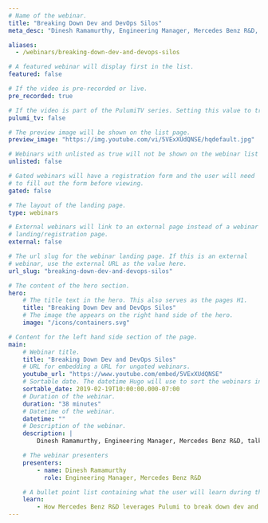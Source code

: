 ```yaml
---
# Name of the webinar.
title: "Breaking Down Dev and DevOps Silos"
meta_desc: "Dinesh Ramamurthy, Engineering Manager, Mercedes Benz R&D, talks about his team's experience with Pulumi."

aliases:
  - /webinars/breaking-down-dev-and-devops-silos

# A featured webinar will display first in the list.
featured: false

# If the video is pre-recorded or live.
pre_recorded: true

# If the video is part of the PulumiTV series. Setting this value to true will list the video in the "PulumiTV" section.
pulumi_tv: false

# The preview image will be shown on the list page.
preview_image: "https://img.youtube.com/vi/5VExXUdQNSE/hqdefault.jpg"

# Webinars with unlisted as true will not be shown on the webinar list
unlisted: false

# Gated webinars will have a registration form and the user will need
# to fill out the form before viewing.
gated: false

# The layout of the landing page.
type: webinars

# External webinars will link to an external page instead of a webinar
# landing/registration page.
external: false

# The url slug for the webinar landing page. If this is an external
# webinar, use the external URL as the value here.
url_slug: "breaking-down-dev-and-devops-silos"

# The content of the hero section.
hero:
    # The title text in the hero. This also serves as the pages H1.
    title: "Breaking Down Dev and DevOps Silos"
    # The image the appears on the right hand side of the hero.
    image: "/icons/containers.svg"

# Content for the left hand side section of the page.
main:
    # Webinar title.
    title: "Breaking Down Dev and DevOps Silos"
    # URL for embedding a URL for ungated webinars.
    youtube_url: "https://www.youtube.com/embed/5VExXUdQNSE"
    # Sortable date. The datetime Hugo will use to sort the webinars in date order.
    sortable_date: 2019-02-19T10:00:00.000-07:00
    # Duration of the webinar.
    duration: "38 minutes"
    # Datetime of the webinar.
    datetime: ""
    # Description of the webinar.
    description: |
        Dinesh Ramamurthy, Engineering Manager, Mercedes Benz R&D, talks about his team's experience with Pulumi.

    # The webinar presenters
    presenters:
        - name: Dinesh Ramamurthy
          role: Engineering Manager, Mercedes Benz R&D

    # A bullet point list containing what the user will learn during the webinar.
    learn:
        - How Mercedes Benz R&D leverages Pulumi to break down dev and devops silos.
---
```

